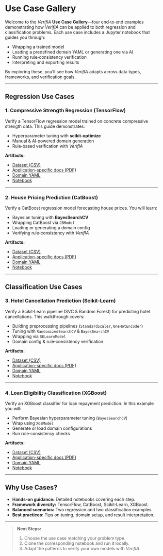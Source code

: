 # Use Case Gallery

Welcome to the *VerifIA* **Use Case Gallery**—four end‑to‑end examples demonstrating how *VerifIA* can be applied to both regression and classification problems. Each use case includes a Jupyter notebook that guides you through:

- Wrapping a trained model  
- Loading a predefined domain YAML or generating one via AI  
- Running rule‑consistency verification  
- Interpreting and exporting results  

By exploring these, you’ll see how *VerifIA* adapts across data types, frameworks, and verification goals.

---

## Regression Use Cases

### 1. Compressive Strength Regression (TensorFlow)

Verify a TensorFlow regression model trained on concrete compressive strength data. This guide demonstrates:

- Hyperparameter tuning with **scikit-optimize**  
- Manual & AI‑powered domain generation  
- Rule‑based verification with *VerifIA*  

**Artifacts:**

- [Dataset (CSV)](data/compressive_strength.csv)  
- [Application-specific docs (PDF)](documents/compressive_strength/)  
- [Domain YAML](domains/compressive_strength.yaml)  
- [Notebook](notebooks/compressive_strength.ipynb)  

---

### 2. House Pricing Prediction (CatBoost)

Verify a CatBoost regression model forecasting house prices. You will learn:

- Bayesian tuning with **BayesSearchCV**  
- Wrapping CatBoost via `CBModel`  
- Loading or generating a domain config  
- Verifying rule‑consistency with *VerifIA*  

**Artifacts:**

- [Dataset (CSV)](data/house_pricing.csv)  
- [Application-specific docs (PDF)](documents/house_pricing/)  
- [Domain YAML](domains/house_pricing.yaml)  
- [Notebook](notebooks/house_pricing.ipynb)  

---

## Classification Use Cases

### 3. Hotel Cancellation Prediction (Scikit‑Learn)

Verify a Scikit‑Learn pipeline (SVC & Random Forest) for predicting hotel cancellations. This walkthrough covers:

- Building preprocessing pipelines (`StandardScaler`, `OneHotEncoder`)  
- Tuning with `RandomizedSearchCV` & `BayesSearchCV`  
- Wrapping via `SKLearnModel`  
- Domain config & rule‑consistency verification  

**Artifacts:**

- [Dataset (CSV)](data/hotel_cancel.csv)  
- [Application-specific docs (PDF)](documents/hotel_cancel/)  
- [Domain YAML](domains/hotel_cancel.yaml)  
- [Notebook](notebooks/hotel_cancel.ipynb)  

---

### 4. Loan Eligibility Classification (XGBoost)

Verify an XGBoost classifier for loan repayment prediction. In this example you will:

- Perform Bayesian hyperparameter tuning (`BayesSearchCV`)  
- Wrap using `XGBModel`  
- Generate or load domain configurations  
- Run rule‑consistency checks  

**Artifacts:**

- [Dataset (CSV)](data/loan_eligibility.csv)  
- [Application-specific docs (PDF)](documents/loan_eligibility/)  
- [Domain YAML](domains/loan_eligibility.yaml)  
- [Notebook](notebooks/loan_eligibility.ipynb)  

---

## Why Use Cases?

- **Hands‑on guidance:** Detailed notebooks covering each step.  
- **Framework diversity:** TensorFlow, CatBoost, Scikit‑Learn, XGBoost.  
- **Balanced scenarios:** Two regression and two classification examples.  
- **Best practices:** Tips on tuning, domain setup, and result interpretation.

---

> **Next Steps:**  
> 1. Choose the use case matching your problem type.  
> 2. Clone the corresponding notebook and run it locally.  
> 3. Adapt the patterns to verify your own models with *VerifIA*.
